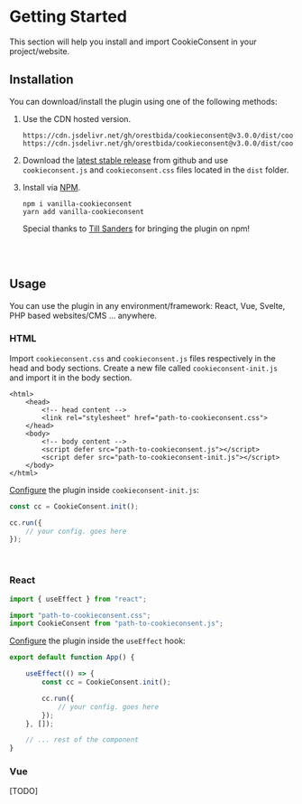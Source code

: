 # Getting Started

This section will help you install and import CookieConsent in your project/website.


## Installation
You can download/install the plugin using one of the following methods:
<br>

1. Use the CDN hosted version.
    ```
    https://cdn.jsdelivr.net/gh/orestbida/cookieconsent@v3.0.0/dist/cookieconsent.js
    https://cdn.jsdelivr.net/gh/orestbida/cookieconsent@v3.0.0/dist/cookieconsent.css
    ```
2. Download the [latest stable release](https://github.com/orestbida/cookieconsent/releases/latest) from github and use `cookieconsent.js` and `cookieconsent.css` files located in the `dist` folder.

3. Install via [NPM](https://www.npmjs.com/package/vanilla-cookieconsent).
    ```shell
    npm i vanilla-cookieconsent
    yarn add vanilla-cookieconsent
    ```

    Special thanks to [Till Sanders](https://github.com/tillsanders) for bringing the plugin on npm!

<br><br>

## Usage
You can use the plugin in any environment/framework: React, Vue, Svelte, PHP based websites/CMS ... anywhere.

### HTML
Import `cookieconsent.css` and `cookieconsent.js` files respectively in the head and body sections. Create a new file called `cookieconsent-init.js` and import it in the body section.
```html{4,8-9}
<html>
    <head>
        <!-- head content -->
        <link rel="stylesheet" href="path-to-cookieconsent.css">
    </head>
    <body>
        <!-- body content -->
        <script defer src="path-to-cookieconsent.js"></script>
        <script defer src="path-to-cookieconsent-init.js"></script>
    </body>
</html>
```

[Configure](./configuration.md) the plugin inside `cookieconsent-init.js`:
```javascript
const cc = CookieConsent.init();

cc.run({
    // your config. goes here
});
```
<br>

### React
```javascript
import { useEffect } from "react";

import "path-to-cookieconsent.css";
import CookieConsent from "path-to-cookieconsent.js";
```

[Configure](./configuration.md) the plugin inside the `useEffect` hook:

```javascript
export default function App() {

    useEffect(() => {
        const cc = CookieConsent.init();

        cc.run({
            // your config. goes here
        });
    }, []);

    // ... rest of the component
}
```

### Vue
[TODO]